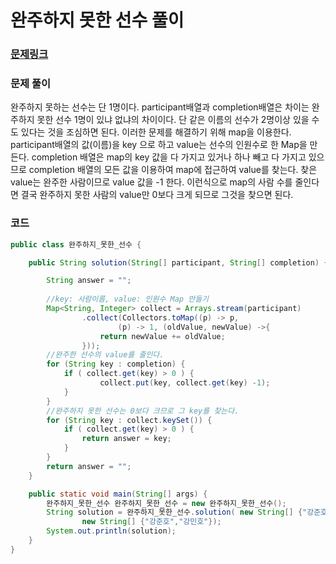 # 완주하지 못한 선수 풀이

### [문제링크](https://school.programmers.co.kr/learn/courses/30/lessons/42576)

### 문제 풀이
완주하지 못하는 선수는 단 1명이다. participant배열과 completion배열은 차이는 완주하지 못한 선수 1명이 있냐 없냐의 차이이다.
단 같은 이름의 선수가 2명이상 있을 수도 있다는 것을 조심하면 된다. 이러한 문제를 해결하기 위해 map을 이용한다.
participant배열의 값(이름)을 key 으로 하고 value는 선수의 인원수로 한 Map을 만든다. completion 배열은 map의 key 값을 다 가지고 있거나 하나 빼고 다 가지고 있으므로
completion 배열의 모든 값을 이용하여 map에 접근하여 value를 찾는다. 찾은 value는 완주한 사람이므로 value 값을 -1 한다.
이런식으로 map의 사람 수를 줄인다면 결국 완주하지 못한 사람의 value만 0보다 크게 되므로 그것을 찾으면 된다.

### 코드

```java
public class 완주하지_못한_선수 {

    public String solution(String[] participant, String[] completion) {

        String answer = "";
        
        //key: 사람이름, value: 인원수 Map 만들기
        Map<String, Integer> collect = Arrays.stream(participant)
                .collect(Collectors.toMap((p) -> p,
                        (p) -> 1, (oldValue, newValue) ->{
                    return newValue += oldValue;
                }));
        //완주한 선수의 value를 줄인다.
        for (String key : completion) {
            if ( collect.get(key) > 0 ) {
                    collect.put(key, collect.get(key) -1);
            }
        }
        //완주하지 못한 선수는 0보다 크므로 그 key를 찾는다.
        for (String key : collect.keySet()) {
            if ( collect.get(key) > 0 ) {
                return answer = key;
            }
        }
        return answer = "";
    }

    public static void main(String[] args) {
        완주하지_못한_선수 완주하지_못한_선수 = new 완주하지_못한_선수();
        String solution = 완주하지_못한_선수.solution( new String[] {"강준호","강민호","강금준"},
                new String[] {"강준호","강민호"});
        System.out.println(solution);
    }
}

```